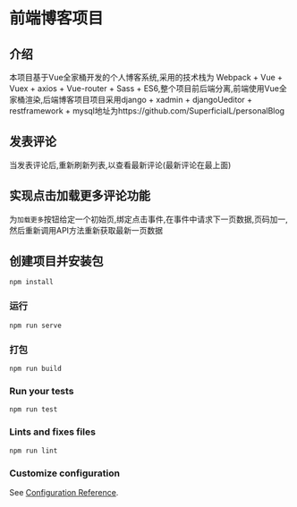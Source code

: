 # 前端博客项目

## 介绍

本项目基于Vue全家桶开发的个人博客系统,采用的技术栈为 Webpack + Vue + Vuex + axios + Vue-router + Sass + ES6,整个项目前后端分离,前端使用Vue全家桶渲染,后端博客项目项目采用django + xadmin + djangoUeditor + restframework + mysql地址为https://github.com/SuperficialL/personalBlog


## 发表评论
当发表评论后,重新刷新列表,以查看最新评论(最新评论在最上面)


## 实现点击加载更多评论功能
为`加载更多`按钮给定一个初始页,绑定点击事件,在事件中请求下一页数据,页码加一,然后重新调用API方法重新获取最新一页数据







## 创建项目并安装包
```
npm install
```

### 运行
```
npm run serve
```

### 打包
```
npm run build
```

### Run your tests
```
npm run test
```

### Lints and fixes files
```
npm run lint
```

### Customize configuration
See [Configuration Reference](https://cli.vuejs.org/config/).
